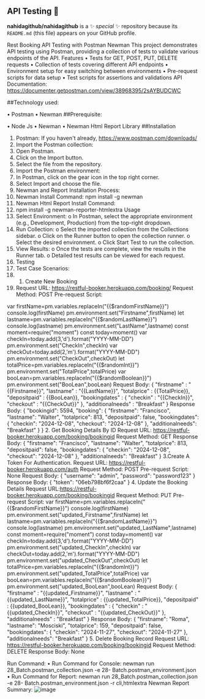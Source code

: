 ## API Testing  👋


**nahidagithub/nahidagithub** is a ✨ _special_ ✨ repository because its `README.md` (this file) appears on your GitHub profile.

Rest Booking API Testing with Postman Newman
This project demonstrates API testing using Postman, providing a collection of tests to validate
various endpoints of the API.
Features
• Tests for GET, POST, PUT, DELETE requests
• Collection of tests covering different API endpoints
• Environment setup for easy switching between environments
• Pre-request scripts for data setup
• Test scripts for assertions and validations
API Documentation:
https://documenter.getpostman.com/view/38968395/2sAYBUDCWC

##Technology used:

• Postman
• Newman
##Prerequisite:

• Node Js
• Newman
• Newman Html Report Library
##Installation

1. Postman: If you haven't already, https://www.postman.com/downloads/
2. Import the Postman collection:
1. Open Postman.
2. Click on the Import button.
3. Select the file from the repository.
3. Import the Postman environment:
1. In Postman, click on the gear icon in the top right corner.
2. Select Import and choose the file.
4. Newman and Report Installation Process:
1. Newman Install Command: npm install -g newman
5. Newman Html Report Install Command:
1. npm install -g newman-reporter-htmlextra
 Usage
1. Select Environment:
o In Postman, select the appropriate environment (e.g., Development, Production) from
the top-right dropdown.
2. Run Collection:
o Select the imported collection from the Collections sidebar.
o Click on the Runner button to open the collection runner.
o Select the desired environment.
o Click Start Test to run the collection.
3. View Results:
o Once the tests are complete, view the results in the Runner tab.
o Detailed test results can be viewed for each request.
4. Testing
5. Test Case Scenarios:
6. 1. Create New Booking
7. Request URL: https://restful-booker.herokuapp.com/booking/
Request Method: POST
Pre-request Script:


var firstName=pm.variables.replaceIn("{{$randomFirstName}}")
console.log(firstName)
pm.environment.set("Firstname",firstName)
let lastname=pm.variables.replaceIn("{{$randomLastName}}")
console.log(lastname)
pm.environment.set("LastName",lastname)
const moment=require("moment")
const today=moment()
var checkIn=today.add(3,'d').format("YYYY-MM-DD")
pm.environment.set("CheckIn",checkIn)
var checkOut=today.add(2,'m').format("YYYY-MM-DD")
pm.environment.set("CheckOut",checkOut)
let totalPrice=pm.variables.replaceIn("{{$randomInt}}")
pm.environment.set("TotalPrice",totalPrice)
var booLean=pm.variables.replaceIn("{{$randomBoolean}}")
pm.environment.set("BooLean",booLean)
Request Body:
{
"firstname" : "{{Firstname}}",
"lastname" : "{{LastName}}",
"totalprice" : {{TotalPrice}},
"depositpaid" : {{BooLean}},
"bookingdates" : {
"checkin" : "{{CheckIn}}",
"checkout" : "{{CheckOut}}"
},
"additionalneeds" : "Breakfast"
}
Response Body:
{
"bookingid": 5594,
"booking": {
"firstname": "Francisco",
"lastname": "Walter",
"totalprice": 813,
"depositpaid": false,
"bookingdates": {
"checkin": "2024-12-08",
"checkout": "2024-12-08"
},
"additionalneeds": "Breakfast"
}
}
2. Get Booking Details By ID
Request URL: https://restful-booker.herokuapp.com/booking/bookingid
Request Method: GET
Response Body:
{
"firstname": "Francisco",
"lastname": "Walter",
"totalprice": 813,
"depositpaid": false,
"bookingdates": {
"checkin": "2024-12-08",
"checkout": "2024-12-08"
},
"additionalneeds": "Breakfast"
}
3.Create A Token For Authentication.
Request URL: https://restful-booker.herokuapp.com/auth
Request Method: POST
Pre-request Script: None
Request Body:
{
 "username": "admin",
 "password": "password123"
}
Response Body:
{
 "token": "06eb798bf6f2caa"
}
4. Update the Booking Details
Request URL:https://restful-booker.herokuapp.com/booking/bookingid
Request Method: PUT
Pre-request Script:
var firstName=pm.variables.replaceIn("{{$randomFirstName}}")
console.log(firstName)
pm.environment.set("updated_Firstname",firstName)
let lastname=pm.variables.replaceIn("{{$randomLastName}}")
console.log(lastname)
pm.environment.set("updated_LastName",lastname)
const moment=require("moment")
const today=moment()
var checkIn=today.add(3,'d').format("YYYY-MM-DD")
pm.environment.set("updated_CheckIn",checkIn)
var checkOut=today.add(2,'m').format("YYYY-MM-DD")
pm.environment.set("updated_CheckOut",checkOut)
let totalPrice=pm.variables.replaceIn("{{$randomInt}}")
pm.environment.set("updated_TotalPrice",totalPrice)
var booLean=pm.variables.replaceIn("{{$randomBoolean}}")
pm.environment.set("updated_BooLean",booLean)
Request Body:
{
"firstname" : "{{updated_Firstname}}",
"lastname" : "{{updated_LastName}}",
"totalprice" : {{updated_TotalPrice}},
"depositpaid" : {{updated_BooLean}},
"bookingdates" : {
"checkin" : "{{updated_CheckIn}}",
"checkout" : "{{updated_CheckOut}}"
},
"additionalneeds" : "Breakfast"
}
Response Body:
{
"firstname": "Roma",
"lastname": "Mosciski",
"totalprice": 159,
"depositpaid": false,
"bookingdates": {
"checkin": "2024-11-27",
"checkout": "2024-11-27"
},
"additionalneeds": "Breakfast"
}
5. Delete Booking Record
Request URL: https://restful-booker.herokuapp.com/booking/bookingid
Request Method: DELETE
Response Body: None

Run Command:
• Run Command for Console:
newman run 28_Batch.postman_collection.json -e 28-
Batch.postman_environment.json
• Run Command for Report:
newman run 28_Batch.postman_collection.json -e 28-
Batch.postman_environment.json -r cli,htmlextra
Newman Report Summary:
![image](https://github.com/user-attachments/assets/abed20a8-a07b-4aeb-a790-74f63594e6bd)



